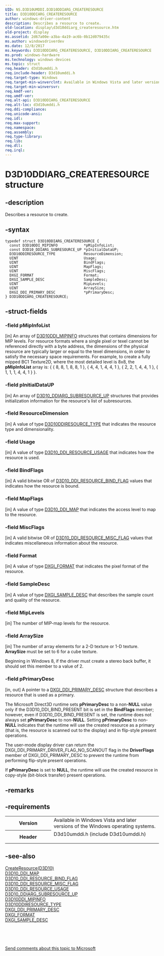 ```yaml
---
UID: NS.D3D10UMDDI.D3D10DDIARG_CREATERESOURCE
title: D3D10DDIARG_CREATERESOURCE
author: windows-driver-content
description: Describes a resource to create.
old-location: display\d3d10ddiarg_createresource.htm
old-project: display
ms.assetid: 2d67a00e-a3ba-4a19-ac6b-0b12d079435c
ms.author: windowsdriverdev
ms.date: 12/8/2017
ms.keywords: D3D10DDIARG_CREATERESOURCE, D3D10DDIARG_CREATERESOURCE
ms.prod: windows-hardware
ms.technology: windows-devices
ms.topic: struct
req.header: d3d10umddi.h
req.include-header: D3d10umddi.h
req.target-type: Windows
req.target-min-winverclnt: Available in Windows Vista and later versions of the Windows operating systems.
req.target-min-winversvr: 
req.kmdf-ver: 
req.umdf-ver: 
req.alt-api: D3D10DDIARG_CREATERESOURCE
req.alt-loc: d3d10umddi.h
req.ddi-compliance: 
req.unicode-ansi: 
req.idl: 
req.max-support: 
req.namespace: 
req.assembly: 
req.type-library: 
req.lib: 
req.dll: 
req.irql: 
---
```


# D3D10DDIARG_CREATERESOURCE structure



## -description
Describes a resource to create.



## -syntax

````
typedef struct D3D10DDIARG_CREATERESOURCE {
  const D3D10DDI_MIPINFO            *pMipInfoList;
  const D3D10_DDIARG_SUBRESOURCE_UP *pInitialDataUP;
  D3D10DDIRESOURCE_TYPE             ResourceDimension;
  UINT                              Usage;
  UINT                              BindFlags;
  UINT                              MapFlags;
  UINT                              MiscFlags;
  DXGI_FORMAT                       Format;
  DXGI_SAMPLE_DESC                  SampleDesc;
  UINT                              MipLevels;
  UINT                              ArraySize;
  DXGI_DDI_PRIMARY_DESC             *pPrimaryDesc;
} D3D10DDIARG_CREATERESOURCE;
````


## -struct-fields

### -field pMipInfoList

[in] An array of <a href="..\d3d10umddi\ns-d3d10umddi-d3d10ddi_mipinfo.md">D3D10DDI_MIPINFO</a> structures that contains dimensions for MIP levels. For resource formats where a single pixel or texel cannot be referenced directly with a byte address, the dimensions of the physical resource are typically larger or equal to the texel dimensions, in order to satisfy the necessary space requirements. For example, to create a fully mipped BC1 Texture2D, where the most detailed level is 8x8, the <b>pMipInfoList</b> array is:  { { 8, 8, 1, 8, 8, 1 }, { 4, 4, 1, 4, 4, 1 }, { 2, 2, 1, 4, 4, 1 }, { 1, 1, 1, 4, 4, 1 } }.


### -field pInitialDataUP

[in] An array of <a href="..\d3d10umddi\ns-d3d10umddi-d3d10_ddiarg_subresource_up.md">D3D10_DDIARG_SUBRESOURCE_UP</a> structures that provides initialization information for the resource's list of subresources.


### -field ResourceDimension

[in] A value of type <a href="display.d3d10ddiresource_type">D3D10DDIRESOURCE_TYPE</a> that indicates the resource type and dimensionality.


### -field Usage

[in] A value of type <a href="..\d3d10umddi\ne-d3d10umddi-d3d10_ddi_resource_usage.md">D3D10_DDI_RESOURCE_USAGE</a> that indicates how the resource is used.


### -field BindFlags

[in] A valid bitwise OR of <a href="..\d3d10umddi\ne-d3d10umddi-d3d10_ddi_resource_bind_flag.md">D3D10_DDI_RESOURCE_BIND_FLAG</a> values that indicates how the resource is bound.


### -field MapFlags

[in] A value of type <a href="..\d3d10umddi\ne-d3d10umddi-d3d10_ddi_map.md">D3D10_DDI_MAP</a> that indicates the access level to map to the resource.


### -field MiscFlags

[in] A valid bitwise OR of <a href="..\d3d10umddi\ne-d3d10umddi-d3d10_ddi_resource_misc_flag.md">D3D10_DDI_RESOURCE_MISC_FLAG</a> values that indicates miscellaneous information about the resource.


### -field Format

[in] A value of type <a href="direct3ddxgi.dxgi_format">DXGI_FORMAT</a> that indicates the pixel format of the resource.


### -field SampleDesc

[in] A value of type <a href="direct3ddxgi.dxgi_sample_desc">DXGI_SAMPLE_DESC</a> that describes the sample count and quality of the resource.


### -field MipLevels

[in] The number of MIP-map levels for the resource.


### -field ArraySize

[in] The number of array elements for a 2-D texture or 1-D texture. <b>ArraySize</b> must be set to 6 for a cube texture.

Beginning in Windows 8, if the driver must create a stereo back buffer, it should set this member to a value of 2.


### -field pPrimaryDesc

[in, out] A pointer to a <a href="..\dxgiddi\ns-dxgiddi-dxgi_ddi_primary_desc.md">DXGI_DDI_PRIMARY_DESC</a> structure that describes a resource that is used as a primary.

The Microsoft Direct3D runtime sets <b>pPrimaryDesc</b> to a non-<b>NULL</b> value only if the D3D10_DDI_BIND_PRESENT bit is set in the <b>BindFlags</b> member; however, even if D3D10_DDI_BIND_PRESENT is set, the runtime does not always set <b>pPrimaryDesc</b> to non-<b>NULL</b>. Setting <b>pPrimaryDesc</b> to non-<b>NULL</b> indicates that the runtime will use the created resource as a primary (that is, the resource is scanned out to the display) and in flip-style present operations. 

The user-mode display driver can return the DXGI_DDI_PRIMARY_DRIVER_FLAG_NO_SCANOUT flag in the <b>DriverFlags</b> member of DXGI_DDI_PRIMARY_DESC to prevent the runtime from performing flip-style present operations. 

If <b>pPrimaryDesc</b> is set to <b>NULL</b>, the runtime will use the created resource in copy-style (bit-block transfer) present operations. 


## -remarks


## -requirements
<table>
<tr>
<th width="30%">
Version

</th>
<td width="70%">
Available in Windows Vista and later versions of the Windows operating systems.

</td>
</tr>
<tr>
<th width="30%">
Header

</th>
<td width="70%">
<dl>
<dt>D3d10umddi.h (include D3d10umddi.h)</dt>
</dl>
</td>
</tr>
</table>

## -see-also
<dl>
<dt>
<a href="..\d3d10umddi\nc-d3d10umddi-pfnd3d10ddi_createresource.md">CreateResource(D3D10)</a>
</dt>
<dt>
<a href="..\d3d10umddi\ne-d3d10umddi-d3d10_ddi_map.md">D3D10_DDI_MAP</a>
</dt>
<dt>
<a href="..\d3d10umddi\ne-d3d10umddi-d3d10_ddi_resource_bind_flag.md">D3D10_DDI_RESOURCE_BIND_FLAG</a>
</dt>
<dt>
<a href="..\d3d10umddi\ne-d3d10umddi-d3d10_ddi_resource_misc_flag.md">D3D10_DDI_RESOURCE_MISC_FLAG</a>
</dt>
<dt>
<a href="..\d3d10umddi\ne-d3d10umddi-d3d10_ddi_resource_usage.md">D3D10_DDI_RESOURCE_USAGE</a>
</dt>
<dt>
<a href="..\d3d10umddi\ns-d3d10umddi-d3d10_ddiarg_subresource_up.md">D3D10_DDIARG_SUBRESOURCE_UP</a>
</dt>
<dt>
<a href="..\d3d10umddi\ns-d3d10umddi-d3d10ddi_mipinfo.md">D3D10DDI_MIPINFO</a>
</dt>
<dt>
<a href="display.d3d10ddiresource_type">D3D10DDIRESOURCE_TYPE</a>
</dt>
<dt>
<a href="..\dxgiddi\ns-dxgiddi-dxgi_ddi_primary_desc.md">DXGI_DDI_PRIMARY_DESC</a>
</dt>
<dt>
<a href="direct3ddxgi.dxgi_format">DXGI_FORMAT</a>
</dt>
<dt>
<a href="direct3ddxgi.dxgi_sample_desc">DXGI_SAMPLE_DESC</a>
</dt>
</dl>
 

 

<a href="mailto:wsddocfb@microsoft.com?subject=Documentation%20feedback [display\display]:%20D3D10DDIARG_CREATERESOURCE structure%20 RELEASE:%20(12/8/2017)&amp;body=%0A%0APRIVACY STATEMENT%0A%0AWe use your feedback to improve the documentation. We don't use your email address for any other purpose, and we'll remove your email address from our system after the issue that you're reporting is fixed. While we're working to fix this issue, we might send you an email message to ask for more info. Later, we might also send you an email message to let you know that we've addressed your feedback.%0A%0AFor more info about Microsoft's privacy policy, see http://privacy.microsoft.com/en-us/default.aspx." title="Send comments about this topic to Microsoft">Send comments about this topic to Microsoft</a>

